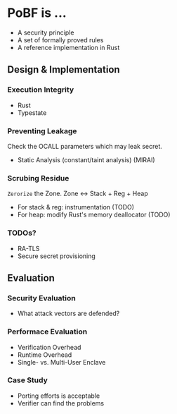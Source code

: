# PoBF is ...

- A security principle
- A set of formally proved rules
- A reference implementation in Rust

## Design & Implementation

### Execution Integrity

- Rust
- Typestate

### Preventing Leakage

Check the OCALL parameters which may leak secret.

- Static Analysis (constant/taint analysis) (MIRAI)

### Scrubing Residue

`Zerorize` the Zone.
Zone <-> Stack + Reg + Heap

- For stack & reg: instrumentation (TODO)
- For heap: modify Rust's memory deallocator (TODO)

### TODOs?

- RA-TLS
- Secure secret provisioning

## Evaluation

### Security Evaluation

- What attack vectors are defended?

### Performace Evaluation

- Verification Overhead
- Runtime Overhead 
- Single- vs. Multi-User Enclave

### Case Study

- Porting efforts is acceptable
- Verifier can find the problems
